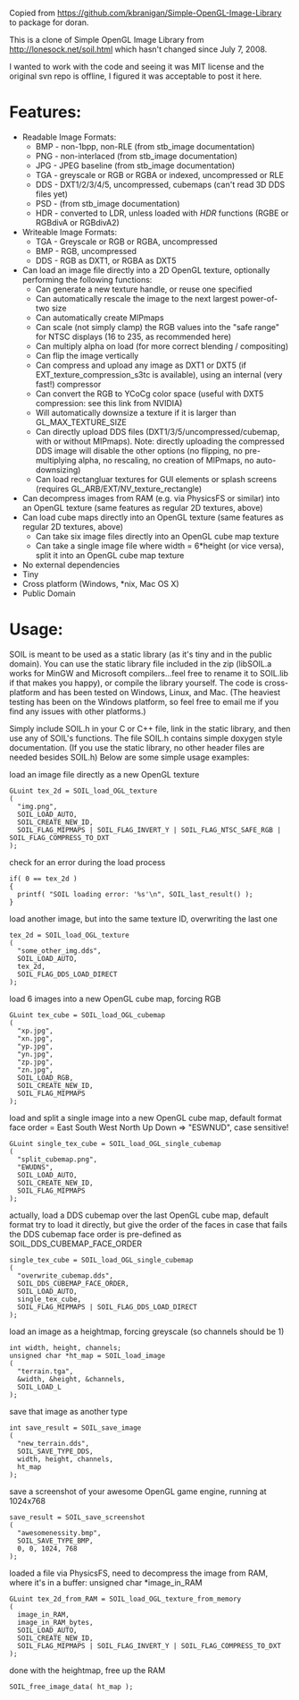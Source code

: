 Copied from https://github.com/kbranigan/Simple-OpenGL-Image-Library to package for doran.


This is a clone of Simple OpenGL Image Library from http://lonesock.net/soil.html which hasn't changed since July 7, 2008.

I wanted to work with the code and seeing it was MIT license and the original svn repo is offline, I figured it was acceptable to post it here.

Features:
=========

* Readable Image Formats:
  * BMP - non-1bpp, non-RLE (from stb_image documentation)
  * PNG - non-interlaced (from stb_image documentation)
  * JPG - JPEG baseline (from stb_image documentation)
  * TGA - greyscale or RGB or RGBA or indexed, uncompressed or RLE
  * DDS - DXT1/2/3/4/5, uncompressed, cubemaps (can't read 3D DDS files yet)
  * PSD - (from stb_image documentation)
  * HDR - converted to LDR, unless loaded with *HDR* functions (RGBE or RGBdivA or RGBdivA2) 
* Writeable Image Formats:
  * TGA - Greyscale or RGB or RGBA, uncompressed
  * BMP - RGB, uncompressed
  * DDS - RGB as DXT1, or RGBA as DXT5 
* Can load an image file directly into a 2D OpenGL texture, optionally performing the following functions:
  * Can generate a new texture handle, or reuse one specified
  * Can automatically rescale the image to the next largest power-of-two size
  * Can automatically create MIPmaps
  * Can scale (not simply clamp) the RGB values into the "safe range" for NTSC displays (16 to 235, as recommended here)
  * Can multiply alpha on load (for more correct blending / compositing)
  * Can flip the image vertically
  * Can compress and upload any image as DXT1 or DXT5 (if EXT_texture_compression_s3tc is available), using an internal (very fast!) compressor
  * Can convert the RGB to YCoCg color space (useful with DXT5 compression: see this link from NVIDIA)
  * Will automatically downsize a texture if it is larger than GL_MAX_TEXTURE_SIZE
  * Can directly upload DDS files (DXT1/3/5/uncompressed/cubemap, with or without MIPmaps). Note: directly uploading the compressed DDS image will disable the other options (no flipping, no pre-multiplying alpha, no rescaling, no creation of MIPmaps, no auto-downsizing)
  * Can load rectangluar textures for GUI elements or splash screens (requires GL_ARB/EXT/NV_texture_rectangle) 
* Can decompress images from RAM (e.g. via PhysicsFS or similar) into an OpenGL texture (same features as regular 2D textures, above)
* Can load cube maps directly into an OpenGL texture (same features as regular 2D textures, above)
  * Can take six image files directly into an OpenGL cube map texture
  * Can take a single image file where width = 6*height (or vice versa), split it into an OpenGL cube map texture 
* No external dependencies
* Tiny
* Cross platform (Windows, *nix, Mac OS X)
* Public Domain 

Usage:
=======

SOIL is meant to be used as a static library (as it's tiny and in the public domain). You can use the static library file included in the zip (libSOIL.a works for MinGW and Microsoft compilers...feel free to rename it to SOIL.lib if that makes you happy), or compile the library yourself. The code is cross-platform and has been tested on Windows, Linux, and Mac. (The heaviest testing has been on the Windows platform, so feel free to email me if you find any issues with other platforms.)

Simply include SOIL.h in your C or C++ file, link in the static library, and then use any of SOIL's functions. The file SOIL.h contains simple doxygen style documentation. (If you use the static library, no other header files are needed besides SOIL.h) Below are some simple usage examples:

load an image file directly as a new OpenGL texture

    GLuint tex_2d = SOIL_load_OGL_texture
    (
      "img.png",
      SOIL_LOAD_AUTO,
      SOIL_CREATE_NEW_ID,
      SOIL_FLAG_MIPMAPS | SOIL_FLAG_INVERT_Y | SOIL_FLAG_NTSC_SAFE_RGB | SOIL_FLAG_COMPRESS_TO_DXT
    );

check for an error during the load process

    if( 0 == tex_2d )
    {
      printf( "SOIL loading error: '%s'\n", SOIL_last_result() );
    }

load another image, but into the same texture ID, overwriting the last one

    tex_2d = SOIL_load_OGL_texture
    (
      "some_other_img.dds",
      SOIL_LOAD_AUTO,
      tex_2d,
      SOIL_FLAG_DDS_LOAD_DIRECT
    );

load 6 images into a new OpenGL cube map, forcing RGB

    GLuint tex_cube = SOIL_load_OGL_cubemap
    (
      "xp.jpg",
      "xn.jpg",
      "yp.jpg",
      "yn.jpg",
      "zp.jpg",
      "zn.jpg",
      SOIL_LOAD_RGB,
      SOIL_CREATE_NEW_ID,
      SOIL_FLAG_MIPMAPS
    );

load and split a single image into a new OpenGL cube map, default format
face order = East South West North Up Down => "ESWNUD", case sensitive!

    GLuint single_tex_cube = SOIL_load_OGL_single_cubemap
    (
      "split_cubemap.png",
      "EWUDNS",
      SOIL_LOAD_AUTO,
      SOIL_CREATE_NEW_ID,
      SOIL_FLAG_MIPMAPS
    );

actually, load a DDS cubemap over the last OpenGL cube map, default format
try to load it directly, but give the order of the faces in case that fails
the DDS cubemap face order is pre-defined as SOIL_DDS_CUBEMAP_FACE_ORDER

    single_tex_cube = SOIL_load_OGL_single_cubemap
    (
      "overwrite_cubemap.dds",
      SOIL_DDS_CUBEMAP_FACE_ORDER,
      SOIL_LOAD_AUTO,
      single_tex_cube,
      SOIL_FLAG_MIPMAPS | SOIL_FLAG_DDS_LOAD_DIRECT
    );

load an image as a heightmap, forcing greyscale (so channels should be 1)

    int width, height, channels;
    unsigned char *ht_map = SOIL_load_image
    (
      "terrain.tga",
      &width, &height, &channels,
      SOIL_LOAD_L
    );

save that image as another type

    int save_result = SOIL_save_image
    (
      "new_terrain.dds",
      SOIL_SAVE_TYPE_DDS,
      width, height, channels,
      ht_map
    );

save a screenshot of your awesome OpenGL game engine, running at 1024x768

    save_result = SOIL_save_screenshot
    (
      "awesomenessity.bmp",
      SOIL_SAVE_TYPE_BMP,
      0, 0, 1024, 768
    );

loaded a file via PhysicsFS, need to decompress the image from RAM,
where it's in a buffer: unsigned char *image_in_RAM

    GLuint tex_2d_from_RAM = SOIL_load_OGL_texture_from_memory
    (
      image_in_RAM,
      image_in_RAM_bytes,
      SOIL_LOAD_AUTO,
      SOIL_CREATE_NEW_ID,
      SOIL_FLAG_MIPMAPS | SOIL_FLAG_INVERT_Y | SOIL_FLAG_COMPRESS_TO_DXT
    );

done with the heightmap, free up the RAM

    SOIL_free_image_data( ht_map );

